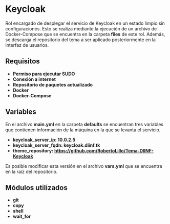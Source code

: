 
Keycloak
=========

Rol encargado de desplegar el servicio de Keycloak en un estado limpio sin configuraciones. Esto se realiza mediante la ejecución de un archivo de Docker-Compose que se encuentra en la carpeta **files** de este rol. Además, se descarga el repositorio del tema a ser aplicado posteriormente en la interfaz de usuarios.

Requisitos
------------

-   **Permiso para ejecutar SUDO**
-   **Conexión a internet**
-   **Repositorio de paquetes actualizado**
-   **Docker**
-   **Docker-Compose**

Variables
--------------

En el archivo **main.yml** en la carpeta **defaults** se encuentran tres variables que contienen información de la máquina en la que se levanta el servicio.

-   **keycloak_server_ip: 10.0.2.5**
-   **keycloak_server_fqdn: keycloak.diinf.tk**
-   **theme_repository: https://github.com/RobertoLillo/Tema-DIINF-Keycloak**

Es posible modificar esta versión en el archivo  **vars.yml**  que se encuentra en la raíz del repositorio.

Módulos utilizados
------------

 - **git**
 - **copy**
 - **shell**
 - **wait_for**
